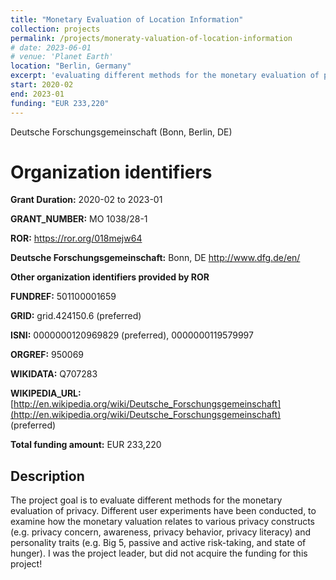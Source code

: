 ```yaml
---
title: "Monetary Evaluation of Location Information"
collection: projects
permalink: /projects/moneraty-valuation-of-location-information
# date: 2023-06-01
# venue: 'Planet Earth'
location: "Berlin, Germany"
excerpt: 'evaluating different methods for the monetary evaluation of privacy'
start: 2020-02
end: 2023-01
funding: "EUR 233,220"
---
```


Deutsche Forschungsgemeinschaft (Bonn, Berlin, DE)

Organization identifiers
===

**Grant Duration:** 2020-02 to 2023-01

**GRANT_NUMBER:** MO 1038/28-1

**ROR:** https://ror.org/018mejw64

**Deutsche Forschungsgemeinschaft:** Bonn, DE http://www.dfg.de/en/

**Other organization identifiers provided by ROR**

**FUNDREF:** 501100001659

**GRID:** grid.424150.6 (preferred)

**ISNI:** 0000000120969829 (preferred), 0000000119579997

**ORGREF:** 950069

**WIKIDATA:** Q707283

**WIKIPEDIA_URL:** [http://en.wikipedia.org/wiki/Deutsche_Forschungsgemeinschaft](http://en.wikipedia.org/wiki/Deutsche_Forschungsgemeinschaft) (preferred)

**Total funding amount:** EUR 233,220

Description
---
The project goal is to evaluate different methods for the monetary evaluation of privacy. Different user experiments have been conducted, to examine how the monetary valuation relates to various privacy constructs (e.g. privacy concern, awareness, privacy behavior, privacy literacy) and personality traits (e.g. Big 5, passive and active risk-taking, and state of hunger). I was the project leader, but did not acquire the funding for this project!
